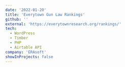 ```yaml
---
date: '2022-01-20'
title: 'Everytown Gun Law Rankings'
github: ''
external: 'https://everytownresearch.org/rankings/'
tech:
  - WordPress
  - Timber
  - PHP
  - Airtable API
company: 'ERAsoft'
showInProjects: false
---
```

